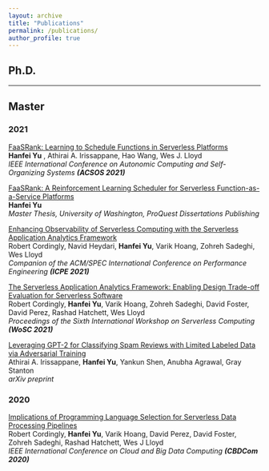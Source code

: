 ```yaml
---
layout: archive
title: "Publications"
permalink: /publications/
author_profile: true
---
```


<!-- {% if author.googlescholar %}
  You can also find my articles on <u><a href="{{author.googlescholar}}">my Google Scholar profile</a>.</u>
{% endif %}

{% include base_path %}

{% for post in site.publications reversed %}
  {% include archive-single.html %}
{% endfor %} -->

## Ph.D.

---

## Master

### 2021

[FaaSRank: Learning to Schedule Functions in Serverless Platforms](https://hanfeiyu.github.io/publications/acsos2021-faasrank)  
**Hanfei Yu** , Athirai A. Irissappane, Hao Wang, Wes J. Lloyd  
*IEEE International Conference on Autonomic Computing and Self-Organizing Systems* ***(ACSOS 2021)***

[FaaSRank: A Reinforcement Learning Scheduler for Serverless Function-as-a-Service Platforms](https://hanfeiyu.github.io/publications/master-thesis)  
**Hanfei Yu**  
*Master Thesis, University of Washington, ProQuest Dissertations Publishing*

[Enhancing Observability of Serverless Computing with the Serverless Application Analytics Framework](https://hanfeiyu.github.io/publications/icpe-tutorial-saaf)  
Robert Cordingly, Navid Heydari, **Hanfei Yu**, Varik Hoang, Zohreh Sadeghi, Wes Lloyd  
*Companion of the ACM/SPEC International Conference on Performance Engineering* ***(ICPE 2021)***

[The Serverless Application Analytics Framework: Enabling Design Trade-off Evaluation for Serverless Software](https://hanfeiyu.github.io/publications/wosc-saaf)  
Robert Cordingly, **Hanfei Yu**, Varik Hoang, Zohreh Sadeghi, David Foster, David Perez, Rashad Hatchett, Wes Lloyd  
*Proceedings of the Sixth International Workshop on Serverless Computing* ***(WoSC 2021)***

[Leveraging GPT-2 for Classifying Spam Reviews with Limited Labeled Data via Adversarial Training](https://hanfeiyu.github.io/publications/spamgan-gpt2)  
Athirai A. Irissappane, **Hanfei Yu**, Yankun Shen, Anubha Agrawal, Gray Stanton  
*arXiv preprint*

### 2020

[Implications of Programming Language Selection for Serverless Data Processing Pipelines](https://hanfeiyu.github.io/publications/cbdcom-saaf-proglang)  
Robert Cordingly, **Hanfei Yu**, Varik Hoang, David Perez, David Foster, Zohreh Sadeghi, Rashad Hatchett, Wes J Lloyd  
*IEEE International Conference on Cloud and Big Data Computing* ***(CBDCom 2020)***
